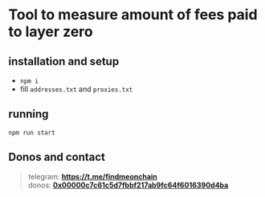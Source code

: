# Tool to measure amount of fees paid to layer zero

## installation and setup
- `npm i`  
- fill `addresses.txt` and `proxies.txt`

## running
`npm run start`

## Donos and contact

> telegram: **https://t.me/findmeonchain**  
donos: **[0x00000c7c61c5d7fbbf217ab9fc64f6016390d4ba](https://debank.com/profile/0x00000c7c61c5d7fbbf217ab9fc64f6016390d4ba)**